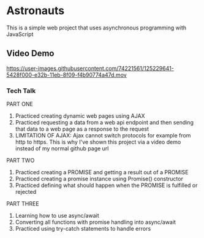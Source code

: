 # Astronauts
This is a simple web project that uses asynchronous programming with JavaScript

## Video Demo
https://user-images.githubusercontent.com/74221561/125229641-5428f000-e32b-11eb-8f09-f4b90774a47d.mov

### Tech Talk
PART ONE

1. Practiced creating dynamic web pages using AJAX
2. Practiced requesting a data from a web api endpoint and then sending that data to a web page as a response to the request
3. LIMITATION OF AJAX: Ajax cannot switch protocols for example from http to https. This is why I've shown this project via a video demo instead of my normal github page url

PART TWO
1. Practiced creating a PROMISE and getting a result out of a PROMISE
2. Practiced creating a promise instance using Promise() constructor
3. Practiced defining what should happen when the PROMISE is fulfilled or rejected

PART THREE
1. Learning how to use async/await
2. Converting all functions with promise handling into async/await
3. Practiced using try-catch statements to handle errors


